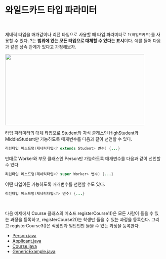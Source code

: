 # 와일드카드 타입 파라미터
<br/>

제네릭 타입을 매개값이나 리턴 타입으로 사용할 때 타입 파라미터로 `?(와일드카드)`를 사용할 수 있다.
?는 **범위에 있는 모든 타입으로 대체할 수 있다는 표시**이다.
예를 들어 다음과 같은 상속 관계가 있다고 가정해보자.

<img src="https://github.com/silxbro/java/assets/142463332/e7f809d4-3127-444f-9269-dbc54ba4fd85" width="450" height="230"/>

타입 파라미터의 대체 타입으로 Student와 자식 클래스인 HighStudent와 MiddleStudent만 가능하도록 매개변수를 다음과 같이 선언할 수 있다.
```java
리턴타입 메소드명(제네릭타입<? extends Student> 변수) {...}
```

반대로 Worker와 부모 클래스인 Person만 가능하도록 매개변수를 다음과 같이 선언할 수 있다
```java
리턴타입 메소드명(제네릭타입<? super Worker> 변수) {...}
```

어떤 타입이든 가능하도록 매개변수를 선언할 수도 있다.
```java
리턴타입 메소드명(제네릭타입<?> 변수) {...}
```

<br/>

다음 예제에서 Course 클래스의 메소드 registerCourse1()은 모든 사람이 들을 수 있는 과정을 등록하고, registerCourse2()는 학생만 들을 수 있는 과정을 등록한다.
그리고 registerCourse3()은 직장인과 일반인만 들을 수 있는 과정을 등록한다.
- [Person.java](https://github.com/silxbro/java/blob/main/src/thisisjava/ch13/sec05/Person.java)
- [Applicant.java](https://github.com/silxbro/java/blob/main/src/thisisjava/ch13/sec05/Applicant.java)
- [Course.java](https://github.com/silxbro/java/blob/main/src/thisisjava/ch13/sec05/Course.java)
- [GenericExample.java](https://github.com/silxbro/java/blob/main/src/thisisjava/ch13/sec05/GenericExample.java)
